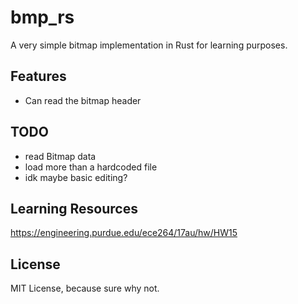 # bmp_rs

A very simple bitmap implementation in Rust for learning purposes.

## Features

- Can read the bitmap header

## TODO

- read Bitmap data
- load more than a hardcoded file
- idk maybe basic editing?

## Learning Resources

https://engineering.purdue.edu/ece264/17au/hw/HW15

## License

MIT License, because sure why not.
